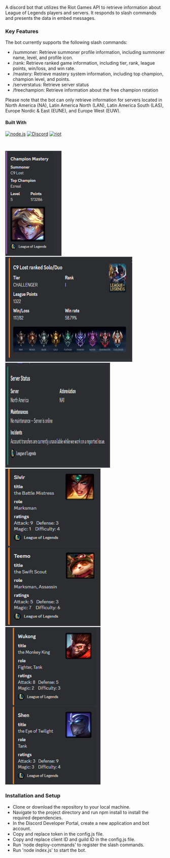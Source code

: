 <!-- PROJECT SHIELDS -->

<!--
*** I'm using markdown "reference style" links for readability.
*** Reference links are enclosed in brackets [ ] instead of parentheses ( ).
*** See the bottom of this document for the declaration of the reference variables
*** for contributors-url, forks-url, etc. This is an optional, concise syntax you may use.
*** https://www.markdownguide.org/basic-syntax/#reference-style-links
-->



<p  align="center">

A discord bot that utilizes the Riot Games API to retrieve information about League of Legends players and servers. It responds to slash commands and presents the data in embed messages.


### Key Features

The bot currently supports the following slash commands:

- /summoner: Retrieve summoner profile information, including summoner name, level, and profile icon.
- /rank: Retrieve ranked game information, including tier, rank, league points, win/loss, and win rate.
- /mastery: Retrieve mastery system information, including top champion, champion level, and points.
- /serverstatus: Retrieve server status
- /freechampion: Retrieve information about the free champion rotation

Please note that the bot can only retrieve information for servers located in North America (NA), Latin America North (LAN), Latin America South (LAS), Europe Nordic & East (EUNE), and Europe West (EUW).



#### Built With 
 [![node.js][node.js]][node.js.url] [![Discord][discord]][discord.url] [![riot][riot]][riot.url]

<br>

<img src="discord%20bot/screenshots/summoner.PNG" height=330 title="summoner">  <img src="discord%20bot/screenshots/rank.PNG" height=330 width=400 title="ranked game"> <img src="discord%20bot/screenshots/server.PNG" height=330 width=330 title="server"> 
 <img src="discord%20bot/screenshots/freetoplay.PNG" width= 300 height=495 title="free champion" > <img src="discord%20bot/screenshots/freetoplay2.PNG" width= 300 height=495 title="free champion"> 

### Installation and Setup



- Clone or download the repository to your local machine.
- Navigate to the project directory and run npm install to install the required dependencies.
- In the Discord Developer Portal, create a new application and bot account.
- Copy  and replace token in the config.js file.
- Copy and replace client ID and guild ID in the config.js file.
- Run 'node deploy-commands' to register the slash commands.
- Run 'node index.js' to start the bot.















<!-- MARKDOWN LINKS & IMAGES -->

<!-- https://www.markdownguide.org/basic-syntax/#reference-style-links -->

[contributors-shield]: https://img.shields.io/github/contributors/github_username/repo_name.svg?style=for-the-badge

[contributors-url]: https://github.com/github_username/repo_name/graphs/contributors

[forks-shield]: https://img.shields.io/github/forks/github_username/repo_name.svg?style=for-the-badge

[forks-url]: https://github.com/github_username/repo_name/network/members

[stars-shield]: https://img.shields.io/github/stars/github_username/repo_name.svg?style=for-the-badge

[stars-url]: https://github.com/github_username/repo_name/stargazers

[issues-shield]: https://img.shields.io/github/issues/github_username/repo_name.svg?style=for-the-badge

[issues-url]: https://github.com/github_username/repo_name/issues

[license-shield]: https://img.shields.io/github/license/github_username/repo_name.svg?style=for-the-badge

[license-url]: https://github.com/github_username/repo_name/blob/master/LICENSE.txt

[linkedin-shield]: https://img.shields.io/badge/-LinkedIn-black.svg?style=for-the-badge&logo=linkedin&colorB=555

[linkedin-url]: https://linkedin.com/in/linkedin_username

[product-screenshot]: images/screenshot.png

[Next.js]: https://img.shields.io/badge/next.js-000000?style=for-the-badge&logo=nextdotjs&logoColor=white

[Next-url]: https://nextjs.org/

[React.js]: https://img.shields.io/badge/React-20232A?style=for-the-badge&logo=react&logoColor=61DAFB

[React-url]: https://reactjs.org/

[Vue.js]: https://img.shields.io/badge/Vue.js-35495E?style=for-the-badge&logo=vuedotjs&logoColor=4FC08D

[Vue-url]: https://vuejs.org/

[Angular.io]: https://img.shields.io/badge/Angular-DD0031?style=for-the-badge&logo=angular&logoColor=white

[Angular-url]: https://angular.io/

[Svelte.dev]: https://img.shields.io/badge/Svelte-4A4A55?style=for-the-badge&logo=svelte&logoColor=FF3E00

[Svelte-url]: https://svelte.dev/

[Laravel.com]: https://img.shields.io/badge/Laravel-FF2D20?style=for-the-badge&logo=laravel&logoColor=white

[Laravel-url]: https://laravel.com

[Bootstrap.com]: https://img.shields.io/badge/Bootstrap-563D7C?style=for-the-badge&logo=bootstrap&logoColor=white

[Bootstrap-url]: https://getbootstrap.com

[JQuery.com]: https://img.shields.io/badge/jQuery-0769AD?style=for-the-badge&logo=jquery&logoColor=white

[JQuery-url]: https://jquery.com

[Stripe.com]:https://img.shields.io/badge/Stripe-626CD9?style=for-the-badge&logo=Stripe&logoColor=white
[Stripe-url]: https://stripe.com/


[MySQL.com]:https://img.shields.io/badge/MySQL-005C84?style=for-the-badge&logo=mysql&logoColor=white
[MySQL.url]:https://www.mysql.com/

[html.com]:https://img.shields.io/badge/HTML5-E34F26?style=for-the-badge&logo=html5&logoColor=white
[html.url]:https://html.com/

[css.com]:https://img.shields.io/badge/CSS3-1572B6?style=for-the-badge&logo=css3&logoColor=white
[css.url]:https://html.com/

[node.js]:https://img.shields.io/badge/Node.js-339933?style=for-the-badge&logo=nodedotjs&logoColor=white
[node.js.url]:https://nodejs.org/en/

[discord]:https://img.shields.io/badge/Discord-5865F2?style=for-the-badge&logo=discord&logoColor=white
[discord.url]:https://discord.com/developers/docs/intro

[riot]:https://img.shields.io/badge/Riot_Games-D32936?style=for-the-badge&logo=riot-games&logoColor=white
[riot.url]:https://developer.riotgames.com/

